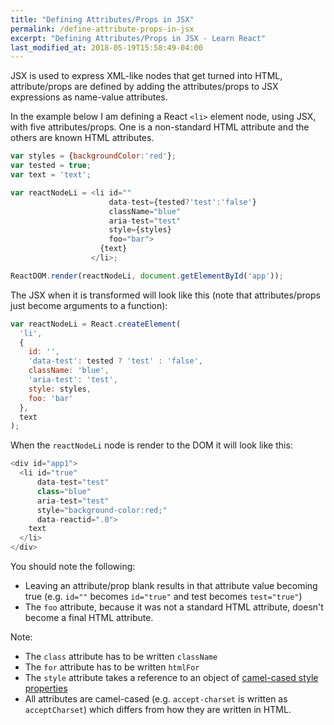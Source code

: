 ```yaml
---
title: "Defining Attributes/Props in JSX"
permalink: /define-attribute-props-in-jsx
excerpt: "Defining Attributes/Props in JSX - Learn React"
last_modified_at: 2018-05-19T15:58:49-04:00
---
```


JSX is used to express XML-like nodes that get turned into HTML, attribute/props are defined by adding the attributes/props to JSX expressions as name-value attributes.

In the example below I am defining a React `<li>` element node, using JSX, with five attributes/props. One is a non-standard HTML attribute and the others are known HTML attributes.

```javascript
var styles = {backgroundColor:'red'};
var tested = true;
var text = 'text';

var reactNodeLi = <li id=""
                      data-test={tested?'test':'false'}
                      className="blue"
                      aria-test="test"
                      style={styles}
                      foo="bar">
                    {text}
                  </li>;

ReactDOM.render(reactNodeLi, document.getElementById('app'));
```

The JSX when it is transformed will look like this (note that attributes/props just become arguments to a function):

```javascript
var reactNodeLi = React.createElement(
  'li',
  { 
    id: '',
    'data-test': tested ? 'test' : 'false',
    className: 'blue',
    'aria-test': 'test',
    style: styles,
    foo: 'bar' 
  },
  text
);

```

When the `reactNodeLi` node is render to the DOM it will look like this:

```javascript
<div id="app1">
  <li id="true"
      data-test="test"
      class="blue"
      aria-test="test"
      style="background-color:red;"
      data-reactid=".0">
    text
  </li>
</div>
```

You should note the following:

* Leaving an attribute/prop blank results in that attribute value becoming true (e.g. `id=""` becomes `id="true"` and test becomes `test="true"`)
* The `foo` attribute, because it was not a standard HTML attribute, doesn't become a final HTML attribute.

Note:

* The `class` attribute has to be written `className`
* The `for` attribute has to be written `htmlFor`
* The `style` attribute takes a reference to an object of [camel-cased style properties](https://www.w3.org/TR/DOM-Level-2-Style/css.html#CSS-CSS2Properties)
* All attributes are camel-cased (e.g. `accept-charset` is written as `acceptCharset`) which differs from how they are written in HTML.
